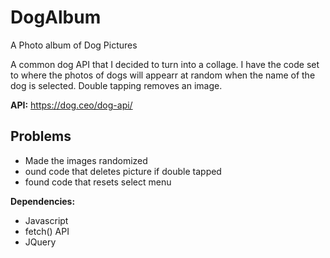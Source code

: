 # DogAlbum
A Photo album of Dog Pictures

A common dog API that I decided to turn into a collage.  I have the code set to where the photos of dogs will appearr at 
random when the name of the dog is selected.  Double tapping removes an image.  

__API:__
https://dog.ceo/dog-api/

## Problems
- Made the images randomized
- ound code that deletes picture if double tapped
- found code that resets select menu


**Dependencies:**
- Javascript
- fetch() API 
- JQuery

